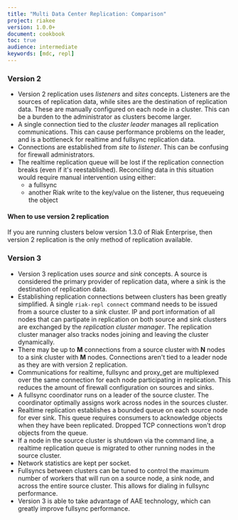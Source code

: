 ```yaml
---
title: "Multi Data Center Replication: Comparison"
project: riakee
version: 1.0.0+
document: cookbook
toc: true
audience: intermediate
keywords: [mdc, repl]
---
```


### Version 2

* Version 2 replication uses *listeners* and *sites* concepts. Listeners are the sources of replication data, while sites are the destination of replication data. These are manually configured on each node in a cluster. This can be a burden to the administrator as clusters become larger. 
* A single connection tied to the *cluster leader* manages all replication communications. This can cause performance problems on the leader, and is a bottleneck for realtime and fullsync replication data.
* Connections are established from *site* to *listener*. This can be confusing for firewall administrators.
* The realtime replication queue will be lost if the replication connection breaks (even if it's reestablished). Reconciling data in this situation would require manual intervention using either:
	* a fullsync
	* another Riak write to the key/value on the listener, thus requeueing the object


#### When to use version 2 replication

If you are running clusters below version 1.3.0 of Riak Enterprise, then version 2 replication is the only method of replication available.

### Version 3
* Version 3 replication uses *source* and *sink* concepts. A source is considered the primary provider of replication data, where a sink is the destination of replication data.
* Establishing replication connections between clusters has been greatly simplified. A single `riak-repl connect` command needs to be issued from a source cluster to a sink cluster. IP and port information of all nodes that can partipate in replication on both source and sink clusters are exchanged by the *replication cluster manager*. The replication cluster manager also tracks nodes joining and leaving the cluster dynamically.
* There may be up to **M** connections from a source cluster with **N** nodes to a sink cluster with **M** nodes. Connections aren't tied to a leader node as they are with version 2 replication. 
* Communications for realtime, fullsync and proxy_get are multiplexed over the same connection for each node participating in replication. This reduces the amount of firewall configuration on sources and sinks.
* A fullsync coordinator runs on a leader of the source cluster. The coordinator optimally assigns work across nodes in the sources cluster. 
* Realtime replication establishes a bounded queue on each source node for ever sink. This queue requires consumers to acknowledge objects when they have been replicated. Dropped TCP connections won't drop objects from the queue. 
* If a node in the source cluster is shutdown via the command line, a realtime replication queue is migrated to other running nodes in the source cluster.
* Network statistics are kept per socket.
* Fullsyncs between clusters can be tuned to control the maximum number of workers that will run on a source node, a sink node, and across the entire source cluster. This allows for dialing in fullsync performance.
* Version 3 is able to take advantage of AAE technology, which can greatly improve fullsync performance.
